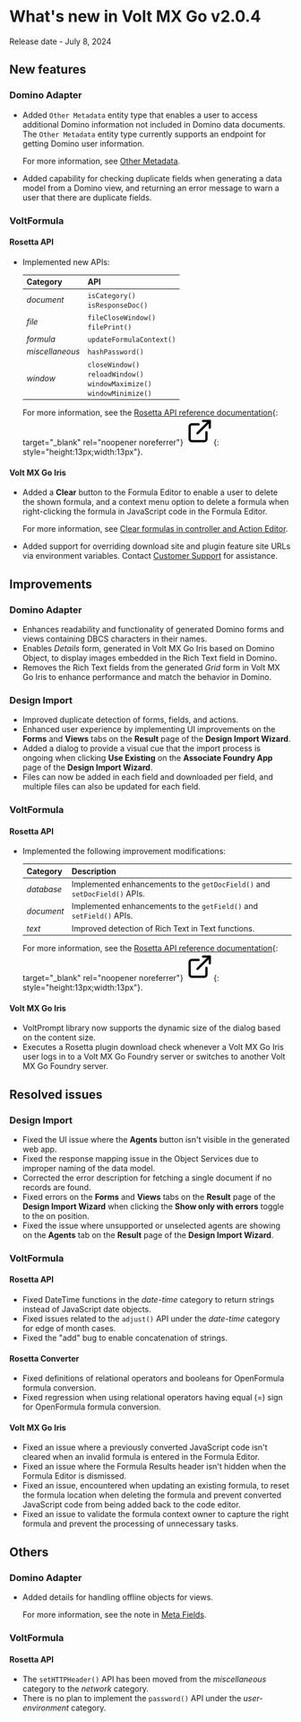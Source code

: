 # What's new in Volt MX Go v2.0.4

Release date - July 8, 2024

## New features

### Domino Adapter

- Added `Other Metadata` entity type that enables a user to access additional Domino information not included in Domino data documents. The `Other Metadata` entity type currently supports an endpoint for getting Domino user information. 

    For more information, see [Other Metadata](../topicguides/datamodel.md#other-metadata).

- Added capability for checking duplicate fields when generating a data model from a Domino view, and returning an error message to warn a user that there are duplicate fields.

### VoltFormula

#### Rosetta API

- Implemented new APIs:

    |Category|API|
    |:---|:---|
    |*document*|`isCategory()`</br>`isResponseDoc()`|
    |*file*|`fileCloseWindow()`</br>`filePrint()`|
    |*formula*|`updateFormulaContext()`|
    |*miscellaneous*|`hashPassword()`|
    |*window*|`closeWindow()`</br>`reloadWindow()`</br>`windowMaximize()`</br>`windowMinimize()`|

    For more information, see the [Rosetta API reference documentation](../javadoc/index.html "Link opens a new tab"){: target="_blank" rel="noopener noreferrer"}&nbsp;![link image](../assets/images/external-link.svg){: style="height:13px;width:13px"}.
    
#### Volt MX Go Iris

- Added a **Clear** button to the Formula Editor to enable a user to delete the shown formula, and a context menu option to delete a formula when right-clicking the formula in JavaScript code in the Formula Editor. 

    For more information, see [Clear formulas in controller and Action Editor](../howto/clearfunction.md).

- Added support for overriding download site and plugin feature site URLs via environment variables. Contact [Customer Support](../references/index.md#support) for assistance.

## Improvements

### Domino Adapter

- Enhances readability and functionality of generated Domino forms and views containing DBCS characters in their names.
- Enables *Details* form, generated in Volt MX Go Iris based on Domino Object, to display images embedded in the Rich Text field in Domino.
- Removes the Rich Text fields from the generated *Grid* form in Volt MX Go Iris to enhance performance and match the behavior in Domino.  

### Design Import

- Improved duplicate detection of forms, fields, and actions.
- Enhanced user experience by implementing UI improvements on the **Forms** and **Views** tabs on the **Result** page of the **Design Import Wizard**.
- Added a dialog to provide a visual cue that the import process is ongoing when clicking **Use Existing** on the **Associate Foundry App** page of the **Design Import Wizard**.
- Files can now be added in each field and downloaded per field, and multiple files can also be updated for each field.

### VoltFormula

#### Rosetta API

- Implemented the following improvement modifications:

    |Category|Description|
    |:---|:---|
    |*database*|Implemented enhancements to the `getDocField()` and `setDocField()` APIs.|
    |*document*|Implemented enhancements to the `getField()` and `setField()` APIs.|
    |*text*|Improved detection of Rich Text in Text functions.|

    For more information, see the [Rosetta API reference documentation](../javadoc/index.html "Link opens a new tab"){: target="_blank" rel="noopener noreferrer"}&nbsp;![link image](../assets/images/external-link.svg){: style="height:13px;width:13px"}.

#### Volt MX Go Iris

- VoltPrompt library now supports the dynamic size of the dialog based on the content size.
- Executes a Rosetta plugin download check whenever a Volt MX Go Iris user logs in to a Volt MX Go Foundry server or switches to another Volt MX Go Foundry server.

## Resolved issues

### Design Import

- Fixed the UI issue where the **Agents** button isn't visible in the generated web app.
- Fixed the response mapping issue in the Object Services due to improper naming of the data model.
- Corrected the error description for fetching a single document if no records are found.
- Fixed errors on the **Forms** and **Views** tabs on the **Result** page of the **Design Import Wizard** when clicking the **Show only with errors** toggle to the on position.
- Fixed the issue where unsupported or unselected agents are showing on the **Agents** tab on the **Result** page of the **Design Import Wizard**.

### VoltFormula

#### Rosetta API

- Fixed DateTime functions in the *date-time* category to return strings instead of JavaScript date objects.
- Fixed issues related to the `adjust()` API under the *date-time* category for edge of month cases.
- Fixed the "add" bug to enable concatenation of strings.  

#### Rosetta Converter

- Fixed definitions of relational operators and booleans for OpenFormula formula conversion.
- Fixed regression when using relational operators having equal (=) sign for OpenFormula formula conversion.

#### Volt MX Go Iris

- Fixed an issue where a previously converted JavaScript code isn't cleared when an invalid formula is entered in the Formula Editor.
- Fixed an issue where the Formula Results header isn't hidden when the Formula Editor is dismissed.
- Fixed an issue, encountered when updating an existing formula, to reset the formula location when deleting the formula and prevent converted JavaScript code from being added back to the code editor.
- Fixed an issue to validate the formula context owner to capture the right formula and prevent the processing of unnecessary tasks.  

## Others

### Domino Adapter


- Added details for handling offline objects for views. 

    For more information, see the note in [Meta Fields](../topicguides/datamodel.md#meta-fields).


### VoltFormula

#### Rosetta API

- The `setHTTPHeader()` API has been moved from the *miscellaneous* category to the *network* category.
- There is no plan to implement the `password()` API under the *user-environment* category.  
